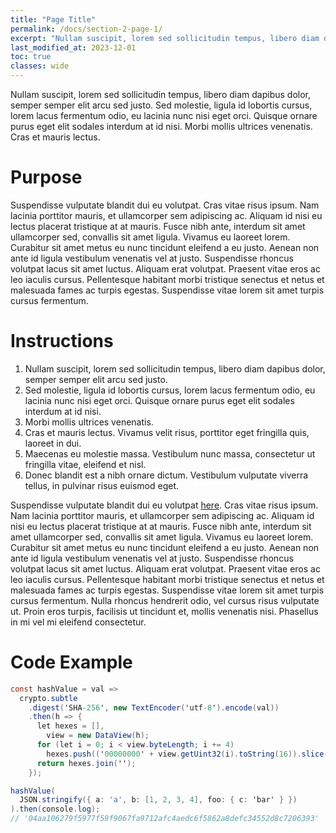 ```yaml
---
title: "Page Title"
permalink: /docs/section-2-page-1/
excerpt: "Nullam suscipit, lorem sed sollicitudin tempus, libero diam dapibus dolor."
last_modified_at: 2023-12-01
toc: true
classes: wide
---
```


Nullam suscipit, lorem sed sollicitudin tempus, libero diam dapibus dolor, semper semper elit arcu sed justo. Sed molestie, ligula id lobortis cursus, lorem lacus fermentum odio, eu lacinia nunc nisi eget orci. Quisque ornare purus eget elit sodales interdum at id nisi. Morbi mollis ultrices venenatis. Cras et mauris lectus.

# Purpose

Suspendisse vulputate blandit dui eu volutpat. Cras vitae risus ipsum. Nam lacinia porttitor mauris, et ullamcorper sem adipiscing ac. Aliquam id nisi eu lectus placerat tristique at at mauris. Fusce nibh ante, interdum sit amet ullamcorper sed, convallis sit amet ligula. Vivamus eu laoreet lorem. Curabitur sit amet metus eu nunc tincidunt eleifend a eu justo. Aenean non ante id ligula vestibulum venenatis vel at justo. Suspendisse rhoncus volutpat lacus sit amet luctus. Aliquam erat volutpat. Praesent vitae eros ac leo iaculis cursus. Pellentesque habitant morbi tristique senectus et netus et malesuada fames ac turpis egestas. Suspendisse vitae lorem sit amet turpis cursus fermentum.

# Instructions

1. Nullam suscipit, lorem sed sollicitudin tempus, libero diam dapibus dolor, semper semper elit arcu sed justo.
2. Sed molestie, ligula id lobortis cursus, lorem lacus fermentum odio, eu lacinia nunc nisi eget orci. Quisque ornare purus eget elit sodales interdum at id nisi.
3. Morbi mollis ultrices venenatis.
4. Cras et mauris lectus. Vivamus velit risus, porttitor eget fringilla quis, laoreet in dui.
5. Maecenas eu molestie massa. Vestibulum nunc massa, consectetur ut fringilla vitae, eleifend et nisl.
6. Donec blandit est a nibh ornare dictum. Vestibulum vulputate viverra tellus, in pulvinar risus euismod eget.

Suspendisse vulputate blandit dui eu volutpat [here](#). Cras vitae risus ipsum. Nam lacinia porttitor mauris, et ullamcorper sem adipiscing ac. Aliquam id nisi eu lectus placerat tristique at at mauris. Fusce nibh ante, interdum sit amet ullamcorper sed, convallis sit amet ligula. Vivamus eu laoreet lorem. Curabitur sit amet metus eu nunc tincidunt eleifend a eu justo. Aenean non ante id ligula vestibulum venenatis vel at justo. Suspendisse rhoncus volutpat lacus sit amet luctus. Aliquam erat volutpat. Praesent vitae eros ac leo iaculis cursus. Pellentesque habitant morbi tristique senectus et netus et malesuada fames ac turpis egestas. Suspendisse vitae lorem sit amet turpis cursus fermentum. Nulla rhoncus hendrerit odio, vel cursus risus vulputate ut. Proin eros turpis, facilisis ut tincidunt et, mollis venenatis nisi. Phasellus in mi vel mi eleifend consectetur.

# Code Example

```cs
const hashValue = val =>
  crypto.subtle
    .digest('SHA-256', new TextEncoder('utf-8').encode(val))
    .then(h => {
      let hexes = [],
        view = new DataView(h);
      for (let i = 0; i < view.byteLength; i += 4)
        hexes.push(('00000000' + view.getUint32(i).toString(16)).slice(-8));
      return hexes.join('');
    });

hashValue(
  JSON.stringify({ a: 'a', b: [1, 2, 3, 4], foo: { c: 'bar' } })
).then(console.log);
// '04aa106279f5977f59f9067fa9712afc4aedc6f5862a8defc34552d8c7206393'
```
